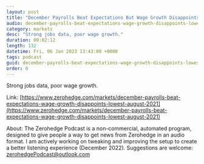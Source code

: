 ```yaml
---
layout: post
title: "December Payrolls Beat Expectations But Wage Growth Disappoints, Lowest Since August 2021"
audio: december-payrolls-beat-expectations-wage-growth-disappoints-lowest-august-2021-0
category: markets
desc: "Strong jobs data, poor wage growth."
duration: 00:02:12
length: 132
datetime: Fri, 06 Jan 2023 13:43:00 +0000
tags: podcast
guid: december-payrolls-beat-expectations-wage-growth-disappoints-lowest-august-2021-0
order: 0
---
```

Strong jobs data, poor wage growth.

Link: [https://www.zerohedge.com/markets/december-payrolls-beat-expectations-wage-growth-disappoints-lowest-august-2021](https://www.zerohedge.com/markets/december-payrolls-beat-expectations-wage-growth-disappoints-lowest-august-2021)

About: The Zerohedge Podcast is a non-commercial, automated program, designed to give people a way to get news from Zerohedge in an audio format.  I am actively working on tweaking and improving the setup to create a better listening experience (December 2022).  Suggestions are welcome: [zerohedgePodcast@outlook.com](mailto:zerohedgePodcast@outlook.com)